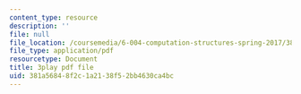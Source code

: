 ```yaml
---
content_type: resource
description: ''
file: null
file_location: /coursemedia/6-004-computation-structures-spring-2017/381a56848f2c1a2138f52bb4630ca4bc_M278hILkZlE.pdf
file_type: application/pdf
resourcetype: Document
title: 3play pdf file
uid: 381a5684-8f2c-1a21-38f5-2bb4630ca4bc
---
```

